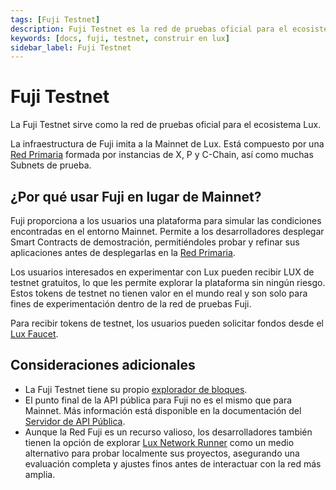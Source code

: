 ```yaml
---
tags: [Fuji Testnet]
description: Fuji Testnet es la red de pruebas oficial para el ecosistema Lux.
keywords: [docs, fuji, testnet, construir en lux]
sidebar_label: Fuji Testnet
---
```


# Fuji Testnet

La Fuji Testnet sirve como la red de pruebas oficial para el ecosistema Lux.

La infraestructura de Fuji imita a la Mainnet de Lux. Está compuesto por una
[Red Primaria](/learn/lux/platform.md) formada por instancias de X, P y C-Chain,
así como muchas Subnets de prueba.

## ¿Por qué usar Fuji en lugar de Mainnet?

Fuji proporciona a los usuarios una plataforma para simular las condiciones encontradas en el entorno Mainnet.
Permite a los desarrolladores desplegar Smart Contracts de demostración, permitiéndoles probar y refinar sus aplicaciones
antes de desplegarlas en la [Red Primaria](/learn/lux/platform.md).

Los usuarios interesados en experimentar con Lux pueden recibir LUX de testnet gratuitos, lo que les permite
explorar la plataforma sin ningún riesgo. Estos tokens de testnet no tienen valor en el mundo real y son
solo para fines de experimentación dentro de la red de pruebas Fuji.

Para recibir tokens de testnet, los usuarios pueden solicitar fondos desde el
[Lux Faucet](/build/dapp/smart-contracts/get-funds-faucet.md).

## Consideraciones adicionales

- La Fuji Testnet tiene su propio [explorador de bloques](https://subnets-test.lux.network/).
- El punto final de la API pública para Fuji no es el mismo que para Mainnet. Más información está disponible en la
  documentación del [Servidor de API Pública](/tooling/rpc-providers.md).
- Aunque la Red Fuji es un recurso valioso, los desarrolladores también tienen la opción de explorar
  [Lux Network Runner](https://docs.lux.network/quickstart/tools-list#network-runner-anr)
  como un medio alternativo para probar localmente sus proyectos, asegurando una evaluación completa y
  ajustes finos antes de interactuar con la red más amplia.
